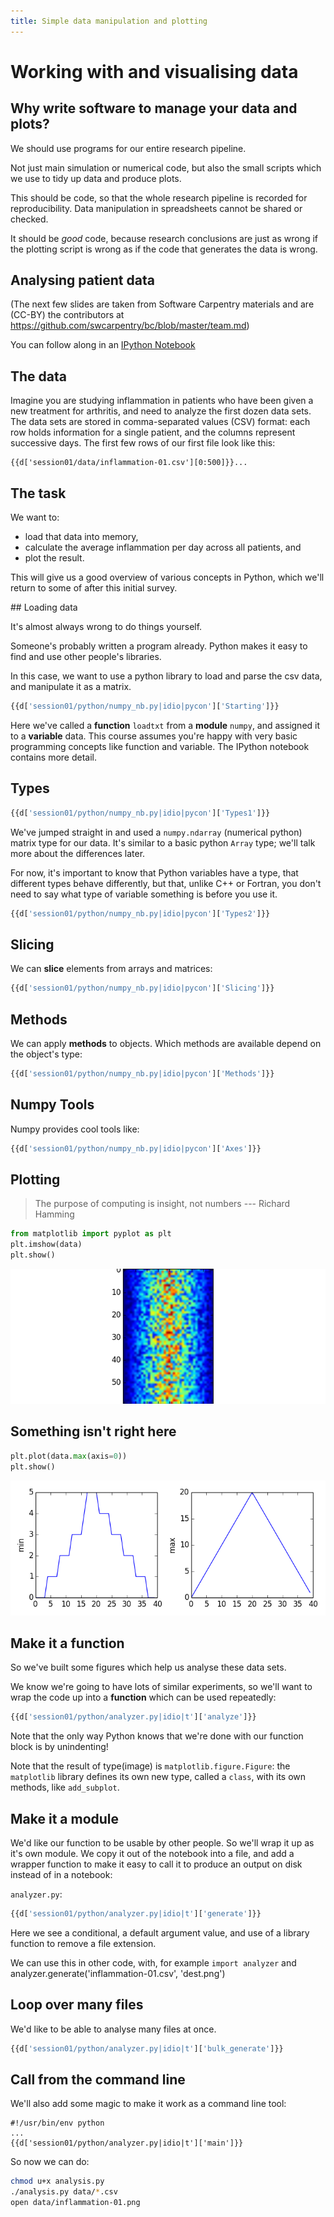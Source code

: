 ```yaml
---
title: Simple data manipulation and plotting
---
```


# Working with and visualising data

## Why write software to manage your data and plots? 

We should use programs for our entire research pipeline.

Not just main simulation or numerical code, but also the small scripts which we use to
tidy up data and produce plots. 

This should be code, so that the whole research pipeline
is recorded for reproducibility. Data manipulation in spreadsheets cannot be shared or
checked. 

It should be *good* code, because research conclusions are just as wrong if the
plotting script is wrong as if the code that generates the data is wrong.

## Analysing patient data

(The next few slides are taken from Software Carpentry materials and are (CC-BY) the contributors at
https://github.com/swcarpentry/bc/blob/master/team.md)

You can follow along in an [IPython Notebook](session01/notebooks/01-numpy.nb)

## The data


Imagine you are studying inflammation in patients who have been given a new treatment for arthritis, 
and need to analyze the first dozen data sets. The data sets are stored in 
comma-separated values (CSV) format: 
each row holds information for a single patient, and the columns represent successive days. 
The first few rows of our first file look like this:

``` csv
{{d['session01/data/inflammation-01.csv'][0:500]}}...
```

## The task

We want to:

*   load that data into memory,
*   calculate the average inflammation per day across all patients, and
*   plot the result.

This will give us a good overview of various concepts in Python, which we'll
return to some of after this initial survey.

## Loading data

It's almost always wrong to do things yourself.

Someone's probably written a program already. 
Python makes it easy to find and use other people's libraries.

In this case, we want to use a python library to load and parse the csv data, and manipulate it as 
a matrix.

``` python
{{d['session01/python/numpy_nb.py|idio|pycon']['Starting']}}
```
Here we've called a **function** `loadtxt` from a **module** `numpy`, and
assigned it to a **variable** data. This course assumes you're happy with very basic
programming concepts like function and variable. The IPython notebook contains more detail.

## Types

``` python
{{d['session01/python/numpy_nb.py|idio|pycon']['Types1']}}
```

We've jumped straight in and used a `numpy.ndarray` (numerical python) matrix type for our data.
It's similar to a basic python `Array` type; we'll talk more about the differences later.

For now, it's important to know that Python variables have a type, that different types behave differently,
but that, unlike C++ or Fortran, you don't need to say what type of variable something is before you use it.

```python
{{d['session01/python/numpy_nb.py|idio|pycon']['Types2']}}
```

## Slicing

We can **slice** elements from arrays and matrices:

```python
{{d['session01/python/numpy_nb.py|idio|pycon']['Slicing']}}
```

## Methods

We can apply **methods** to objects. Which methods are available depend on the object's type:

``` python
{{d['session01/python/numpy_nb.py|idio|pycon']['Methods']}}
```

## Numpy Tools

Numpy provides cool tools like:

``` python
{{d['session01/python/numpy_nb.py|idio|pycon']['Axes']}}
```

## Plotting

> The purpose of computing is insight, not numbers
--- Richard Hamming

``` python
from matplotlib import pyplot as plt
plt.imshow(data)
plt.show()
```

![](session01/python/image.png)

## Something isn't right here
``` python
plt.plot(data.max(axis=0))
plt.show()
```

![](session01/python/dayrange.png)

## Make it a function

So we've built some figures which help us analyse these data sets.

We know we're going to have lots of similar experiments, so we'll want to wrap the code up into a **function**
which can be used repeatedly:
``` python
{{d['session01/python/analyzer.py|idio|t']['analyze']}}
```

Note that the only way Python knows that we're done with our function block is by unindenting!

Note that the result of type(image) is `matplotlib.figure.Figure`: the `matplotlib` library defines
its own new type, called a `class`, with its own methods, like `add_subplot`.

## Make it a module

We'd like our function to be usable by other people. So we'll wrap it up as it's own module.
We copy it out of the notebook into a file, and add a wrapper function to make it easy to call it to
produce an output on disk instead of in a notebook:

`analyzer.py`:
``` python
{{d['session01/python/analyzer.py|idio|t']['generate']}}
```

Here we see a conditional, a default argument value, and use of a library function to remove a file extension.

We can use this in other code, with, for example `import analyzer` and analyzer.generate('inflammation-01.csv', 'dest.png')

## Loop over many files

We'd like to be able to analyse many files at once.

``` python
{{d['session01/python/analyzer.py|idio|t']['bulk_generate']}}
```


## Call from the command line

We'll also add some magic to make it work as a command line tool:

```
#!/usr/bin/env python
...
{{d['session01/python/analyzer.py|idio|t']['main']}}
```

So now we can do:

```bash
chmod u+x analysis.py
./analysis.py data/*.csv
open data/inflammation-01.png
```


